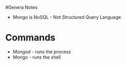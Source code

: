#Genera Notes
+ Mongo is NoSQL - Not Structured Query Language 

# Commands 
 +  Mongod - runs the process
 +  Mongo  - runs the shell
